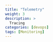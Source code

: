 ```yaml
---
title: "Telemetry"
weight: 3
description: >
  Tracing
categories: [devops]
tags: [Monitoring]
---
```

